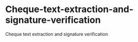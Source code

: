 # Cheque-text-extraction-and-signature-verification
Cheque text extraction and signature verification
